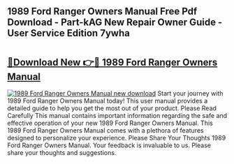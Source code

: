 ## 1989 Ford Ranger Owners Manual Free Pdf Download - Part-kAG New Repair Owner Guide - User Service Edition 7ywha

# <h2><a href="http://bc20714.oget.top/?id=1989+Ford+Ranger+Owners+Manual">🔗Download New 👉🔴 1989 Ford Ranger Owners Manual</a></h2>

[![1989 Ford Ranger Owners Manual new download](https://i.imgur.com/5g1atiW.png)](http://bc20714.oget.top/?id=1989+Ford+Ranger+Owners+Manual)
Start your journey with 1989 Ford Ranger Owners Manual today! This user manual provides a detailed guide to help you get the most out of your product. Please Read Carefully This manual contains important information regarding the safe and effective operation of your new 1989 Ford Ranger Owners Manual. This 1989 Ford Ranger Owners Manual comes with a plethora of features designed to personalize your experience. Please Share Your Thoughts 1989 Ford Ranger Owners Manual. Your feedback is invaluable to us. Please share your thoughts and suggestions.
